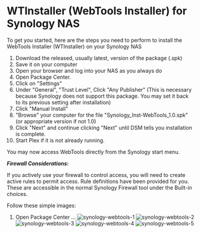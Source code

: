 # WTInstaller (WebTools Installer) for Synology NAS


To get you started, here are the steps you need to perform to install the WebTools Installer (WTInstaller) on your Synology NAS

1.  Download the released, usually latest, version of the package (.spk)
2.  Save it on your computer
3.  Open your browser and log into your NAS as you always do
4.  Open Package Center.
5.    Click on "Settings" 
6.    Under "General", "Trust Level",  Click "Any Publisher" 
       (This is necessary because Synology does not support this package.  You may set it back to its previous setting after installation)
7.  Click "Manual Install"
8.  "Browse" your computer for the file "Synology_Inst-WebTools_1.0.spk"   (or appropriate version if not 1.0)
9.  Click "Next" and continue clicking "Next" until DSM tells you installation is complete.
10.  Start Plex if it is not already running.

You may now access WebTools directly from the Synology start menu.


_**Firewall Considerations:**_

If you actively use your firewall to control access,  you will need to create active rules to permit access.  Rule definitions have been provided for you.  These are accessible in the normal Synology Firewall tool under the Built-in choices.

Follow these simple images:

1. Open Package Center ...
![synology-webtools-1](https://github.com/ukdtom/WTInstaller/blob/master/Wiki/synology/synology-webtools-1.png)
![synology-webtools-2](https://github.com/ukdtom/WTInstaller/blob/master/Wiki/synology/synology-webtools-2.png)
![synology-webtools-3](https://github.com/ukdtom/WTInstaller/blob/master/Wiki/synology/synology-webtools-3.png)
![synology-webtools-4](https://github.com/ukdtom/WTInstaller/blob/master/Wiki/synology/synology-webtools-4.png)
![synology-webtools-5](https://github.com/ukdtom/WTInstaller/blob/master/Wiki/synology/synology_webtools_firstrun-1.png)



